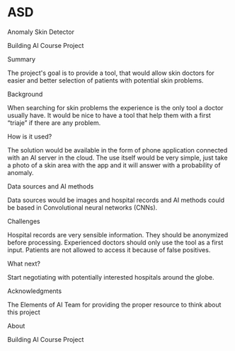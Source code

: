 # ASD
Anomaly Skin Detector

Building AI Course Project

Summary

The project's goal is to provide a tool, that would allow skin doctors for easier and better selection of patients with potential skin problems.

Background

When searching for skin problems the experience is the only tool a doctor usually have.  It would be nice to have a tool that help them with a first “triaje” if there are any problem. 

How is it used?

The solution would be available in the form of phone application connected with an AI server in the cloud. 
The use itself would be very simple, just take a photo of a skin area with the app and it will answer with a probability of anomaly.

Data sources and AI methods

Data sources would be images and hospital records and AI methods could be based in Convolutional neural networks (CNNs).

Challenges

Hospital records are very sensible information. They should be anonymized before processing.
Experienced doctors should only use the tool as a first input. Patients are not allowed to access it because of false positives.

What next?

Start negotiating with potentially interested hospitals around the globe.

Acknowledgments

The Elements of AI Team for providing the proper resource to think about this project

About

Building AI Course Project 
